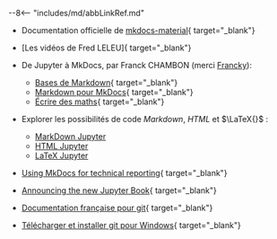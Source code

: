 --8<-- "includes/md/abbLinkRef.md"

- Documentation officielle de [mkdocs-material](https://squidfunk.github.io/mkdocs-material/){ target="_blank"}

- [Les vidéos de Fred LELEU]{ target="_blank"}

- De Jupyter à MkDocs, par Franck CHAMBON (merci [Francky](https://mooc-forums.inria.fr/moocnsi/t/debuter-avec-mkdocs/1842)): 
    - [Bases de Markdown](https://ens-fr.gitlab.io/mkdocs/markdown-bases/){ target="_blank"} 
    - [Markdown pour MkDocs](https://ens-fr.gitlab.io/mkdocs/markdown-mkdocs/){ target="_blank"}
    - [Écrire des maths](https://ens-fr.gitlab.io/mkdocs/maths/){ target="_blank"}

- Explorer les possibilités de code *Markdown*, <em>HTML</em> et $\LaTeX{}$ :

    - [MarkDown Jupyter](../MarkDown-Le_BN_pour_rapporter)
    - [HTML Jupyter](../HTML-Le_BN_pour_multimedier)
    - [LaTeX Jupyter](../LaTeX-Le_BN_pour_formuler)

- [Using MkDocs for technical reporting](https://www.timvink.nl/mkdocs-for-tech-doc/){ target="_blank"}

- [Announcing the new Jupyter Book](https://blog.jupyter.org/announcing-the-new-jupyter-book-cbf7aa8bc72e){ target="_blank"}

- [Documentation française pour git](https://git-scm.com/book/fr/v2/){ target="_blank"}
- [Télécharger et installer git pour Windows](https://git-scm.com/){ target="_blank"}